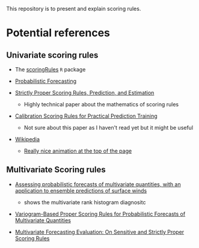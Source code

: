 This repository is to present and explain scoring rules.


# Potential references

## Univariate scoring rules

- The [scoringRules](https://arxiv.org/pdf/1709.04743.pdf) `R` package

- [Probabilistic Forecasting](https://www.annualreviews.org/doi/pdf/10.1146/annurev-statistics-062713-085831)

- [Strictly Proper Scoring Rules, Prediction,
and Estimation](https://www.stat.washington.edu/raftery/Research/PDF/Gneiting2007jasa.pdf)
    - Highly technical paper about the mathematics of scoring rules


- [Calibration Scoring Rules for Practical Prediction Training](https://arxiv.org/pdf/1808.07501.pdf)

    - Not sure about this paper as I haven't read yet but it might be useful
    
    
- [Wikipedia](https://en.wikipedia.org/wiki/Scoring_rule)
    - [Really nice animation at the top of the page](https://en.wikipedia.org/wiki/File:Scoring_functions.gif)


## Multivariate Scoring rules

- [Assessing probabilistic forecasts of multivariate quantities, with an application to ensemble predictions of surface winds](https://stat.uw.edu/sites/default/files/files/reports/2008/tr537.pdf)
    - shows the multivariate rank histogram diagnositc

- [Variogram-Based Proper Scoring Rules for Probabilistic Forecasts of Multivariate Quantities](https://watermark.silverchair.com/mwr-d-14-00269_1.pdf?token=AQECAHi208BE49Ooan9kkhW_Ercy7Dm3ZL_9Cf3qfKAc485ysgAAAq4wggKqBgkqhkiG9w0BBwagggKbMIIClwIBADCCApAGCSqGSIb3DQEHATAeBglghkgBZQMEAS4wEQQMa2A372Zr4qs9oQI1AgEQgIICYSogJh8J-hzBul9X_mXuVM_II7B67WHrYvOc1zDxVxg08X8riFaI5V45S6tcbC52QMKaRX7ryA044laDIWtoNWT-rqHTZ7S1ax8X35kF_mX6mn2yU0st-GQ6OnMaUuBSwKQS-WHOO2ttaQaC0l-0ejch6UeVacCfAcPeEkqtiJkx36k2inyHAke68-8NZZaHmrIu81Vc6rSFLhJIAVhHgXLzfmADNKL89-E5Voix6BuI3sIxFdeQzXMhDTtMjsobs1EhRhedC8LqK50Dt26TWgFNGv2k6YIgIPFiU7lzhL-hKrrr8aF32MRHY6oor06lbiqAVeNpM-4nrctzl3mTUnJ-ikuNttQEfk4zrFCIDZenp9LRBJrYvkHZasoEmGBW4Rz7cdkEnBIV0c5t9Du8A7TDhDk0co2AogD-BHdWFwmL-FyxVEE4E89EXXPuAt_C4d1mTMq-baM07hlW_0SWZNbXNnG-2ke8N-fHieKpK_-zZDm61KCE2lRkeznkJWFhPIu-zryA65Xt2RiyBrcBaoDQURrgwmikiKkhFDhJ-PDzMx8phfOOwsOEYrN2gmRRrW1nS9VcvvtHHpf1tWNa7G7cmnWL7n8e-bChqtRWQB0uqGXUQD8E01HajOyBqQpbPs5AMCAj93FQWYo-0IieOmR7sJwBDdbtXceNLx-y7pX6dKIEFH1N-019KnfUAHPzl0IvQ0Q_c_Q3f4QcJnxHFgRsZJ6zYr2ZrTucJTTFOXO-7138F2v7EDV0_bWteJLx2behvd5dYfY2jKkN6Wup-u2SJSziK3S8kXeCtKxusO08tw)

- [Multivariate Forecasting Evaluation: On Sensitive and
Strictly Proper Scoring Rules](https://arxiv.org/pdf/1910.07325.pdf)

